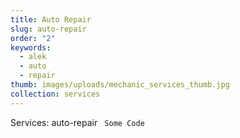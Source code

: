 ```yaml
---
title: Auto Repair
slug: auto-repair
order: "2"
keywords:
  - alek
  - auto
  - repair
thumb: images/uploads/mechanic_services_thumb.jpg
collection: services
---
```

Services: auto-repair ``` Some Code```